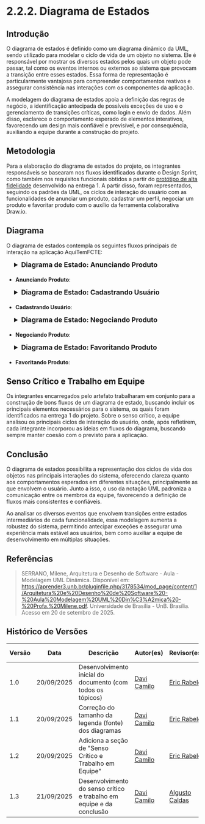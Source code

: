 # 2.2.2. Diagrama de Estados

## Introdução

O diagrama de estados é definido como um diagrama dinâmico da UML, sendo utilizado para modelar o ciclo de vida de um objeto no sistema. Ele é responsável por mostrar os diversos estados pelos quais um objeto pode passar, tal como os eventos internos ou externos ao sistema que provocam a transição entre esses estados. Essa forma de representação é particularmente vantajosa para compreender comportamentos reativos e assegurar consistência nas interações com os componentes da aplicação.

A modelagem do diagrama de estados apoia a definição das regras de negócio, a identificação antecipada de possíveis exceções de uso e o gerenciamento de transições críticas, como login e envio de dados. Além disso, esclarece o comportamento esperado de elementos interativos, favorecendo um design mais confiável e previsível, e por consequência, auxiliando a equipe durante a construção do projeto.

## Metodologia

Para a elaboração do diagrama de estados do projeto, os integrantes responsáveis se basearam nos fluxos identificados durante o Design Sprint, como também nos requisitos funcionais obtidos a partir do [protótipo de alta fidelidade](https://www.figma.com/design/yObjBzXZLS32lHWGcwTUe7/Prototipo-AquiTemFCTE?node-id=0-1&t=5owHX4OWhRrvVHMI-1) desenvolvido na entrega 1. A partir disso, foram representados, seguindo os padrões da UML, os ciclos de interação do usuário com as funcionalidades de anunciar um produto, cadastrar um perfil, negociar um produto e favoritar produto com o auxílio da ferramenta colaborativa Draw.io.

## Diagrama

O diagrama de estados contempla os seguintes fluxos principais de interação na aplicação AquiTemFCTE:

<div style="margin-left: 20px;">
<details style="margin-bottom: 20px;">
  <summary style="font-size: 1.1rem;"><strong>Diagrama de Estado: Anunciando Produto</strong></summary>
  <font size="2"><p style="text-align: center"><b>Figura 1:</b> Diagrama de Estado - Anunciando Produto</font>
  <div style="text-align: center">

![]()

  </div>
  <font size="2"><p style="text-align: center"><b>Fonte:</b> Algusto Caldas, Davi Camilo e Eric Rabelo</p></font>
</details>
</div>

- **Anunciando Produto**: 

<div style="margin-left: 20px;">
<details style="margin-bottom: 20px;">
  <summary style="font-size: 1.1rem;"><strong>Diagrama de Estado: Cadastrando Usuário</strong></summary>
  <font size="2"><p style="text-align: center"><b>Figura 2:</b> Diagrama de Estado - Cadastrando Usuário</p></font>
  <div style="text-align: center">

![]()

  </div>
  <font size="2"><p style="text-align: center"><b>Fonte:</b> Algusto Caldas, Davi Camilo e Eric Rabelo</p></font>
</details>
</div>

- **Cadastrando Usuário**: 

<div style="margin-left: 20px;">
<details style="margin-bottom: 20px;">
  <summary style="font-size: 1.1rem;"><strong>Diagrama de Estado: Negociando Produto</strong></summary>
  <font size="2"><p style="text-align: center"><b>Figura 3:</b> Diagrama de Estado - Negociando Produto</p></font>
  <div style="text-align: center">

![]()

  </div>
  <font size="2"><p style="text-align: center"><b>Fonte:</b> Algusto Caldas, Davi Camilo e Eric Rabelo</p></font>
</details>
</div>

- **Negociando Produto**: 

<div style="margin-left: 20px;">
<details style="margin-bottom: 20px;">
  <summary style="font-size: 1.1rem;"><strong>Diagrama de Estado: Favoritando Produto</strong></summary>
  <font size="2"><p style="text-align: center"><b>Figura 4:</b> Diagrama de Estado - Favoritando Produto</p></font>
  <div style="text-align: center">

![]()

  </div>
  <font size="2"><p style="text-align: center"><b>Fonte:</b> Algusto Caldas, Davi Camilo e Eric Rabelo</p></font>
</details>
</div>

- **Favoritando Produto**: 

## Senso Crítico e Trabalho em Equipe

Os integrantes encarregados pelo artefato trabalharam em conjunto para a construção de bons fluxos de um diagrama de estado, buscando incluir os principais elementos necessários para o sistema, os quais foram identificados na entrega 1 do projeto. Sobre o senso crítico, a equipe analisou os principais ciclos de interação do usuário, onde, após refletirem, cada integrante incorporou as ideias em fluxos do diagrama, buscando sempre manter coesão com o previsto para a aplicação.

## Conclusão

O diagrama de estados possibilita a representação dos ciclos de vida dos objetos nas principais interações do sistema, oferecendo clareza quanto aos comportamentos esperados em diferentes situações, principalmente as que envolvem o usuário. Junto a isso, o uso da notação UML padroniza a comunicação entre os membros da equipe, favorecendo a definição de fluxos mais consistentes e confiáveis.

Ao analisar os diversos eventos que envolvem transições entre estados intermediários de cada funcionalidade, essa modelagem aumenta a robustez do sistema, permitindo antecipar exceções e assegurar uma experiência mais estável aos usuários, bem como auxiliar a equipe de desenvolvimento em múltiplas situações.

## Referências

> SERRANO, Milene, Arquitetura e Desenho de Software - Aula - Modelagem UML Dinâmica. Disponível em: https://aprender3.unb.br/pluginfile.php/3178534/mod_page/content/1/Arquitetura%20e%20Desenho%20de%20Software%20-%20Aula%20Modelagem%20UML%20Din%C3%A2mica%20-%20Profa.%20Milene.pdf. Universidade de Brasília - UnB. Brasília. Acesso em 20 de setembro de 2025.

## Histórico de Versões
| Versão | Data | Descrição | Autor(es) | Revisor(es) | Detalhes da Revisão |
| -- | -- | -- | -- | -- | -- |
| 1.0 | 20/09/2025 | Desenvolvimento inicial do documento (com todos os tópicos) | [Davi Camilo](https://github.com/Davicamilo23) | [Eric Rabelo](https://github.com/rabelzx) | 20/09/2025 |
| 1.1 | 20/09/2025 | Correção do tamanho da legenda (fonte) dos diagramas | [Davi Camilo](https://github.com/Davicamilo23) | [Eric Rabelo](https://github.com/rabelzx) | 20/09/2025 |
| 1.2 | 20/09/2025 | Adiciona a seção de "Senso Crítico e Trabalho em Equipe" | [Davi Camilo](https://github.com/Davicamilo23) | [Eric Rabelo](https://github.com/rabelzx) | 20/09/2025 |
| 1.3 | 21/09/2025 | Desenvolvimento do senso crítico e trabalho em equipe e da conclusão | [Davi Camilo](https://github.com/Davicamilo23) | [Algusto Caldas](https://github.com/Algusto-RC) | 21/09/2025 |